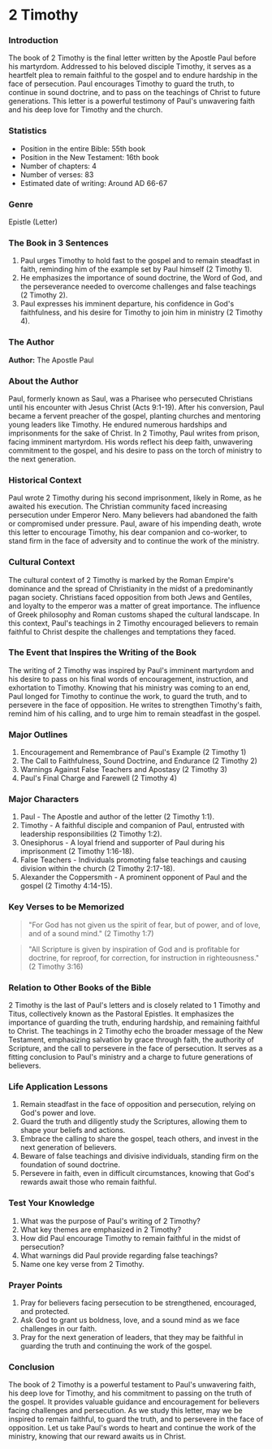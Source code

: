 # 2 Timothy

### Introduction

The book of 2 Timothy is the final letter written by the Apostle Paul before his martyrdom. Addressed to his beloved disciple Timothy, it serves as a heartfelt plea to remain faithful to the gospel and to endure hardship in the face of persecution. Paul encourages Timothy to guard the truth, to continue in sound doctrine, and to pass on the teachings of Christ to future generations. This letter is a powerful testimony of Paul's unwavering faith and his deep love for Timothy and the church.

### Statistics

* Position in the entire Bible: 55th book
* Position in the New Testament: 16th book
* Number of chapters: 4
* Number of verses: 83
* Estimated date of writing: Around AD 66-67

### Genre

Epistle (Letter)

### The Book in 3 Sentences

1. Paul urges Timothy to hold fast to the gospel and to remain steadfast in faith, reminding him of the example set by Paul himself (2 Timothy 1).
2. He emphasizes the importance of sound doctrine, the Word of God, and the perseverance needed to overcome challenges and false teachings (2 Timothy 2).
3. Paul expresses his imminent departure, his confidence in God's faithfulness, and his desire for Timothy to join him in ministry (2 Timothy 4).

### The Author

**Author:** The Apostle Paul

### About the Author

Paul, formerly known as Saul, was a Pharisee who persecuted Christians until his encounter with Jesus Christ (Acts 9:1-19). After his conversion, Paul became a fervent preacher of the gospel, planting churches and mentoring young leaders like Timothy. He endured numerous hardships and imprisonments for the sake of Christ. In 2 Timothy, Paul writes from prison, facing imminent martyrdom. His words reflect his deep faith, unwavering commitment to the gospel, and his desire to pass on the torch of ministry to the next generation.

### Historical Context

Paul wrote 2 Timothy during his second imprisonment, likely in Rome, as he awaited his execution. The Christian community faced increasing persecution under Emperor Nero. Many believers had abandoned the faith or compromised under pressure. Paul, aware of his impending death, wrote this letter to encourage Timothy, his dear companion and co-worker, to stand firm in the face of adversity and to continue the work of the ministry.

### Cultural Context

The cultural context of 2 Timothy is marked by the Roman Empire's dominance and the spread of Christianity in the midst of a predominantly pagan society. Christians faced opposition from both Jews and Gentiles, and loyalty to the emperor was a matter of great importance. The influence of Greek philosophy and Roman customs shaped the cultural landscape. In this context, Paul's teachings in 2 Timothy encouraged believers to remain faithful to Christ despite the challenges and temptations they faced.

### The Event that Inspires the Writing of the Book

The writing of 2 Timothy was inspired by Paul's imminent martyrdom and his desire to pass on his final words of encouragement, instruction, and exhortation to Timothy. Knowing that his ministry was coming to an end, Paul longed for Timothy to continue the work, to guard the truth, and to persevere in the face of opposition. He writes to strengthen Timothy's faith, remind him of his calling, and to urge him to remain steadfast in the gospel.

### Major Outlines

1. Encouragement and Remembrance of Paul's Example (2 Timothy 1)
2. The Call to Faithfulness, Sound Doctrine, and Endurance (2 Timothy 2)
3. Warnings Against False Teachers and Apostasy (2 Timothy 3)
4. Paul's Final Charge and Farewell (2 Timothy 4)

### Major Characters

1. Paul - The Apostle and author of the letter (2 Timothy 1:1).&#x20;
2. Timothy - A faithful disciple and companion of Paul, entrusted with leadership responsibilities (2 Timothy 1:2).&#x20;
3. Onesiphorus - A loyal friend and supporter of Paul during his imprisonment (2 Timothy 1:16-18).&#x20;
4. False Teachers - Individuals promoting false teachings and causing division within the church (2 Timothy 2:17-18).&#x20;
5. Alexander the Coppersmith - A prominent opponent of Paul and the gospel (2 Timothy 4:14-15).

### Key Verses to be Memorized

> "For God has not given us the spirit of fear, but of power, and of love, and of a sound mind." (2 Timothy 1:7)

> "All Scripture is given by inspiration of God and is profitable for doctrine, for reproof, for correction, for instruction in righteousness." (2 Timothy 3:16)

### Relation to Other Books of the Bible

2 Timothy is the last of Paul's letters and is closely related to 1 Timothy and Titus, collectively known as the Pastoral Epistles. It emphasizes the importance of guarding the truth, enduring hardship, and remaining faithful to Christ. The teachings in 2 Timothy echo the broader message of the New Testament, emphasizing salvation by grace through faith, the authority of Scripture, and the call to persevere in the face of persecution. It serves as a fitting conclusion to Paul's ministry and a charge to future generations of believers.

### Life Application Lessons

1. Remain steadfast in the face of opposition and persecution, relying on God's power and love.
2. Guard the truth and diligently study the Scriptures, allowing them to shape your beliefs and actions.
3. Embrace the calling to share the gospel, teach others, and invest in the next generation of believers.
4. Beware of false teachings and divisive individuals, standing firm on the foundation of sound doctrine.
5. Persevere in faith, even in difficult circumstances, knowing that God's rewards await those who remain faithful.

### Test Your Knowledge

1. What was the purpose of Paul's writing of 2 Timothy?
2. What key themes are emphasized in 2 Timothy?
3. How did Paul encourage Timothy to remain faithful in the midst of persecution?
4. What warnings did Paul provide regarding false teachings?
5. Name one key verse from 2 Timothy.

### Prayer Points

1. Pray for believers facing persecution to be strengthened, encouraged, and protected.
2. Ask God to grant us boldness, love, and a sound mind as we face challenges in our faith.
3. Pray for the next generation of leaders, that they may be faithful in guarding the truth and continuing the work of the gospel.

### Conclusion

The book of 2 Timothy is a powerful testament to Paul's unwavering faith, his deep love for Timothy, and his commitment to passing on the truth of the gospel. It provides valuable guidance and encouragement for believers facing challenges and persecution. As we study this letter, may we be inspired to remain faithful, to guard the truth, and to persevere in the face of opposition. Let us take Paul's words to heart and continue the work of the ministry, knowing that our reward awaits us in Christ.
